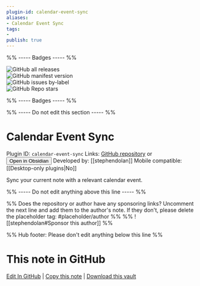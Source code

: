 ```yaml
---
plugin-id: calendar-event-sync
aliases:
- Calendar Event Sync
tags: 
- 
publish: true
---
```


%% ----- Badges ----- %%

![GitHub all releases](https://img.shields.io/github/downloads/stephendolan/obsidian-calendar-event-sync/total?color=573E7A&logo=github&style=for-the-badge)   
![GitHub manifest version](https://img.shields.io/github/manifest-json/v/stephendolan/obsidian-calendar-event-sync?color=573E7A&logo=github&style=for-the-badge)   
![GitHub issues by-label](https://img.shields.io/github/issues/stephendolan/obsidian-calendar-event-sync/help%20wanted?color=573E7A&logo=github&style=for-the-badge)   
![GitHub Repo stars](https://img.shields.io/github/stars/stephendolan/obsidian-calendar-event-sync?color=573E7A&logo=github&style=for-the-badge)

%% ----- Badges ----- %%

%% ----- Do not edit this section ----- %%

# Calendar Event Sync

Plugin ID: `calendar-event-sync`
Links: [GitHub repository](https://github.com/stephendolan/obsidian-calendar-event-sync) or [<button id=HH>Open in Obsidian</button>](obsidian://show-plugin?id=calendar-event-sync)
Developed by: [[stephendolan]]
Mobile compatible: [[Desktop-only plugins|No]]

Sync your current note with a relevant calendar event.

%% ----- Do not edit anything above this line ----- %% 

%% Does the repository or author have any sponsoring links? Uncomment the next line and add them to the author's note. If they don't, please delete the placeholder tag: #placeholder/author %%
%% ![[stephendolan#Sponsor this author]] %%

%% Hub footer: Please don't edit anything below this line %%

# This note in GitHub

<span class="git-footer">[Edit In GitHub](https://github.dev/obsidian-community/obsidian-hub/blob/main/02%20-%20Community%20Expansions/02.05%20All%20Community%20Expansions/Plugins/calendar-event-sync.md "git-hub-edit-note") | [Copy this note](https://raw.githubusercontent.com/obsidian-community/obsidian-hub/main/02%20-%20Community%20Expansions/02.05%20All%20Community%20Expansions/Plugins/calendar-event-sync.md "git-hub-copy-note") | [Download this vault](https://github.com/obsidian-community/obsidian-hub/archive/refs/heads/main.zip "git-hub-download-vault") </span>
